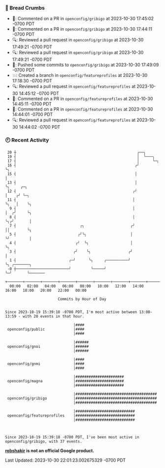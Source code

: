 ### 🍞 Bread Crumbs

 * 💬: Commented on a PR in  `openconfig/gribigo` at 2023-10-30 17:45:02 -0700 PDT
 * 💬: Commented on a PR in  `openconfig/gribigo` at 2023-10-30 17:44:11 -0700 PDT
 * 🔍: Reviewed a pull request in  `openconfig/gribigo` at 2023-10-30 17:49:21 -0700 PDT
 * 🔍: Reviewed a pull request in  `openconfig/gribigo` at 2023-10-30 17:49:21 -0700 PDT
 * 🚢: Pushed some commits to `openconfig/gribigo` at 2023-10-30 17:49:09 -0700 PDT
 * 💥: Created a branch in `openconfig/featureprofiles` at 2023-10-30 17:18:30 -0700 PDT
 * 🔍: Reviewed a pull request in  `openconfig/featureprofiles` at 2023-10-30 14:45:12 -0700 PDT
 * 💬: Commented on a PR in  `openconfig/featureprofiles` at 2023-10-30 14:45:11 -0700 PDT
 * 💬: Commented on a PR in  `openconfig/featureprofiles` at 2023-10-30 14:44:01 -0700 PDT
 * 🔍: Reviewed a pull request in  `openconfig/featureprofiles` at 2023-10-30 14:44:02 -0700 PDT

### 🕘 Recent Activity
```
 20 ┼                                                       ╭──╮
 19 ┤                                                       │  ╰───╮
 17 ┤                                                       │      ╰─╮
 16 ┤                                                      ╭╯        ╰╮
 15 ┤                                                      │          │
 13 ┤                                                      │          ╰╮     ╭─╮
 12 ┤                                                     ╭╯           │    ╭╯ ╰─╮
 11 ┤                                                     │            ╰╮   │    ╰╮
  9 ┤                                                     │             │  ╭╯     ╰╮
  8 ┤                                                     │             ╰╮╭╯       │
  7 ┤                             ╭╮                     ╭╯              ││        ╰╮
  5 ┤                            ╭╯╰╮                    │               ╰╯         │
  4 ┤                           ╭╯  ╰╮                   │                          ╰╮
  3 ┤                          ╭╯    ╰╮                 ╭╯                           │
  1 ┤                        ╭─╯      ╰╮     ╭──────────╯                            ╰╮ ╭───────╮
 -0 ┼────────────────────────╯         ╰─────╯                                        ╰─╯       ╰───────
    +───────+───────+───────+───────+───────+───────+───────+───────+───────+───────+───────+───────+────
  00:00   02:00   04:00   06:00   08:00   10:00   12:00   14:00   16:00   18:00   20:00   22:00   00:00   

						Commits by Hour of Day


Since 2023-10-19 15:39:18 -0700 PDT, I'm most active between 13:00-13:59 - with 20 events in that hour.

```



```
                               |####
 openconfig/public             |####
                               |####

                               |######
 openconfig/gnoi               |######
                               |######

                               |####
 openconfig/gnmi               |####
                               |####

                               |######################
 openconfig/magna              |######################
                               |######################

                               |#####################################
 openconfig/gribigo            |#####################################
                               |#####################################

                               |###########################
 openconfig/featureprofiles    |###########################
                               |###########################



Since 2023-10-19 15:39:18 -0700 PDT, I've been most active in openconfig/gribigo, with 37 events.

```
**[robshakir](mailto:robjs@google.com) is not an official Google product.**  


Last Updated: 2023-10-30 22:01:23.002675329 -0700 PDT
